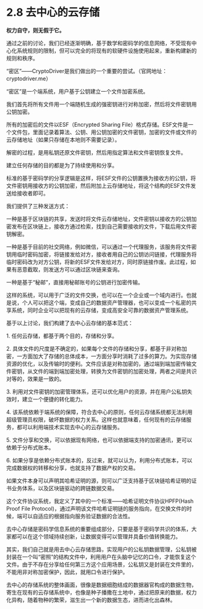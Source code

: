 # 2.8 去中心的云存储

**权力自守，则无假于它。**

通过之前的讨论，我们已经逐渐明确，基于数学和密码学的信息网络，不受现有中心化系统规则的限制，但可以完全的将现有的软硬件设施使用起来，重新构建新的规则和秩序。

“密区”——CryptoDriver是我们做出的一个重要的尝试。（官网地址：cryptodriver.me）

“密区”是一个端系统，用户基于公钥建立一个文件加密系统。

我们首先将所有文件用一个端随机生成的强密钥进行对称加密，然后将文件密钥用公钥加密。

所有的加密后的文件以ESF（Encrypted Sharing File）格式存储。ESF文件是一个文件包，里面记录着算法、公钥、用公钥加密的文件密钥，加密的文件或文件的云存储地址（如果只存储在本地则不需要记录）。

解密的过程，是用私钥还原文件密钥，然后用指定算法和文件密钥恢复文件。

建立任何存储的目的都是为了持续使用和分享。

标准的基于密码学的分享逻辑是这样，将ESF文件的公钥置换为接收方的公钥，将文件密钥用接收方的公钥加密，然后附加上云存储地址，将这个结构的ESF文件发送给接收者即可。

我们提供了三种发送方式：

一种是基于区块链的共享，发送时将文件云存储地址，文件密钥以接收方的公钥加密发布在区块链上，接收方通过检索，找到自己需要接收的文件，下载后用文件密钥解密。

一种是基于目前的社交网络，例如微信，可以通过一个代理服务，该服务将文件密钥用临时密码加密，将链接发给对方，接收者用自己的公钥访问链接，代理服务将临时密码改为对方公钥，将新的ESF文件发给对方，同时原链接作废。此过程，如果有恶意截取，则发送方可以通过区块链来查询。

一种是基于“秘邮”，直接用秘邮账号的公钥进行加密传输。

这样的系统，可以用于广泛的文件交换，也可以在一个企业或一个域内进行。也就是说，个人可以把这个端，变成自己的数据资产管理器，也可以变成一个私密的共享系统，同时企业可以把现有的云存储，变成高安全可靠的数据资产管理系统。

基于以上讨论，我们构建了去中心云存储的基本范式：

1\. 任何云存储，都基于两个目的，存储和分享。

2\. 具体文件的尺度是不确定的，如果每个文件的存储和分享，都基于非对称加密，一方面加大了存储的总体成本，一方面分享时消耗了过多的算力。为实现存储资源的优化，以及传输时的便利。文件应该是对称加密的，通过端到端加密传输文件密钥，从文件的端到端加密处理，转换为文件密钥的加密处理，两者之间是共识对等的，效果是一致的。

3\. 利用对文件密钥的加密管理体系，还可以优化用户的资源，并在用户公私钥失效时，建立一个便捷的转化能力。

4\. 该系统依赖于端系统的保障，符合去中心的原则，任何云存储系统都无法利用超级管理员权限，破坏数据的权力关系。这样也就意味着，任何现有的云存储服务，都可以利用端技术实现去中心的云存储服务。

5\. 文件分享和交换，可以依据现有网络，也可以依据端支持的加密通讯，更可以依赖于分布式账本。

6\. 如果分享是依赖分布式账本的，反过来，就可以认为，利用分布式账本，可以完成数据权的转移和分享，也就支持了数据产权的交易。

如果文件本身可以声明其哈希证明的源，则可以广泛支持基于区块链哈希证明的证书业务体系，以及区块链驱动的跨链数据交易。

这个文件协议系统，我定义了其中的一个标准——哈希证明文件协议HPFP(Hash Proof File Protocol)，通过声明该文件哈希证明链的服务指向，在交换文件的时候，端可以自适应的根据指向服务验证数据的合法性。

去中心存储是密码学信息系统的重要组成部分，只要是基于密码学共识的体系，大家都可以在这个领域持续创新，让数据变得可以管理并具备价值转换能力。

其实，我们自己就是用去中心云存储思路，实现用户的公私钥数据管理，公私钥被封装在一个叫“密照”的结构文件中，利用用户在头脑中记忆的口令，才能恢复这个文件。由于不存在分享给任何第三方这个应用场景，公私钥又是封装在文件里的，不能用非对称加密保护，因此，就用口令进行保护。

去中心的存储系统的整体画面，很像是数据细胞结成的数据器官构成的数据生物，寄生在现有的云存储系统中，也像是种子播撒在土地中，通过把原来的数据，权力化异构，随着物种的繁荣，滋生出一个新的数据生态，进而进化出森林。
